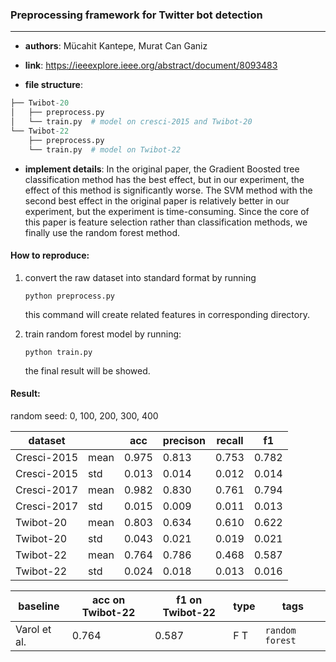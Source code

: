 ### Preprocessing framework for Twitter bot detection
---

- **authors**: Mücahit Kantepe, Murat Can Ganiz

- **link**: https://ieeexplore.ieee.org/abstract/document/8093483

- **file structure**: 

```python
├── Twibot-20
│   ├── preprocess.py
│   └── train.py  # model on cresci-2015 and Twibot-20 
└── Twibot-22
    ├── preprocess.py
    └── train.py  # model on Twibot-22 
```

- **implement details**: In the original paper, the Gradient Boosted tree classification method has the best effect, but in our experiment, the effect of this method is significantly worse. The SVM method with the second best effect in the original paper is relatively better in our experiment, but the experiment is time-consuming. Since the core
of this paper is feature selection rather than classification methods, we finally use the random forest method.

  

#### How to reproduce:

1. convert the raw dataset into standard format by running 

   `python preprocess.py`

   this command will create related features in corresponding directory.

2. train random forest model by running:

   `python train.py`

   the final result will be showed.



#### Result:

random seed: 0, 100, 200, 300, 400

| dataset     |      | acc   | precison| recall| f1    |
| ----------- | ---- | ----- | ------- | ----- | ----- |
| Cresci-2015 | mean | 0.975 | 0.813   | 0.753 | 0.782 |
| Cresci-2015 | std  | 0.013 | 0.014   | 0.012 | 0.014 |
| Cresci-2017 | mean | 0.982 | 0.830   | 0.761 | 0.794 |
| Cresci-2017 | std  | 0.015 | 0.009   | 0.011 | 0.013 |
| Twibot-20   | mean | 0.803 | 0.634   | 0.610 | 0.622 |
| Twibot-20   | std  | 0.043 | 0.021   | 0.019 | 0.021 |
| Twibot-22   | mean | 0.764 | 0.786   | 0.468 | 0.587 |
| Twibot-22   | std  | 0.024 | 0.018   | 0.013 | 0.016 |







| baseline | acc on Twibot-22 | f1 on Twibot-22 | type | tags|
| -------- | ---------------- | --------------- | ---- | --- |
| Varol et al.|0.764|0.587|F T|`random forest`|

